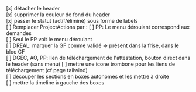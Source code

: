 [x] détacher le header  
[x] supprimer la couleur de fond du header  
[x] passer le statut (actif/éliminé) sous forme de labels  
[ ] Remplacer ProjectActions par :
 [ ] PP: Le menu déroulant correspond aux demandes  
 [ ] Seul le PP voit le menu déroulant  
 [ ] DREAL: marquer la GF comme validé => présent dans la frise, dans le bloc GF  
 [ ] DGEC, AO, PP: lien de téléchargement de l'attestation, bouton direct dans le header (sans menu)
[ ] mettre une icone trombone pour les liens de téléchargement (cf page tailwind)  
[ ] découper les sections en boxes autonomes et les mettre à droite  
[ ] mettre la timeline à gauche des boxes
